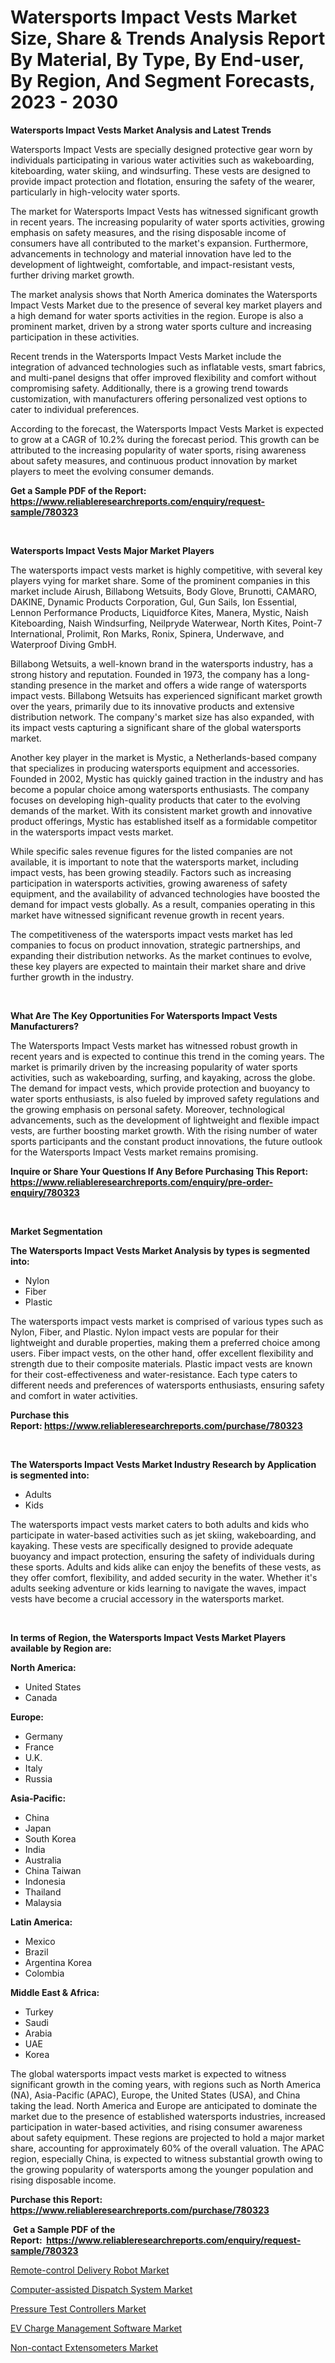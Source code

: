<p><h1>Watersports Impact Vests Market Size, Share & Trends Analysis Report By Material, By Type, By End-user, By Region, And Segment Forecasts, 2023 - 2030</h1></p><p><strong>Watersports Impact Vests Market Analysis and Latest Trends</strong></p>
<p><p>Watersports Impact Vests are specially designed protective gear worn by individuals participating in various water activities such as wakeboarding, kiteboarding, water skiing, and windsurfing. These vests are designed to provide impact protection and flotation, ensuring the safety of the wearer, particularly in high-velocity water sports. </p><p>The market for Watersports Impact Vests has witnessed significant growth in recent years. The increasing popularity of water sports activities, growing emphasis on safety measures, and the rising disposable income of consumers have all contributed to the market's expansion. Furthermore, advancements in technology and material innovation have led to the development of lightweight, comfortable, and impact-resistant vests, further driving market growth.</p><p>The market analysis shows that North America dominates the Watersports Impact Vests Market due to the presence of several key market players and a high demand for water sports activities in the region. Europe is also a prominent market, driven by a strong water sports culture and increasing participation in these activities.</p><p>Recent trends in the Watersports Impact Vests Market include the integration of advanced technologies such as inflatable vests, smart fabrics, and multi-panel designs that offer improved flexibility and comfort without compromising safety. Additionally, there is a growing trend towards customization, with manufacturers offering personalized vest options to cater to individual preferences.</p><p>According to the forecast, the Watersports Impact Vests Market is expected to grow at a CAGR of 10.2% during the forecast period. This growth can be attributed to the increasing popularity of water sports, rising awareness about safety measures, and continuous product innovation by market players to meet the evolving consumer demands.</p></p>
<p><strong>Get a Sample PDF of the Report:&nbsp; <a href="https://www.reliableresearchreports.com/enquiry/request-sample/780323">https://www.reliableresearchreports.com/enquiry/request-sample/780323</a></strong></p>
<p>&nbsp;</p>
<p><strong>Watersports Impact Vests Major Market Players</strong></p>
<p><p>The watersports impact vests market is highly competitive, with several key players vying for market share. Some of the prominent companies in this market include Airush, Billabong Wetsuits, Body Glove, Brunotti, CAMARO, DAKINE, Dynamic Products Corporation, Gul, Gun Sails, Ion Essential, Lennon Performance Products, Liquidforce Kites, Manera, Mystic, Naish Kiteboarding, Naish Windsurfing, Neilpryde Waterwear, North Kites, Point-7 International, Prolimit, Ron Marks, Ronix, Spinera, Underwave, and Waterproof Diving GmbH.</p><p>Billabong Wetsuits, a well-known brand in the watersports industry, has a strong history and reputation. Founded in 1973, the company has a long-standing presence in the market and offers a wide range of watersports impact vests. Billabong Wetsuits has experienced significant market growth over the years, primarily due to its innovative products and extensive distribution network. The company's market size has also expanded, with its impact vests capturing a significant share of the global watersports market.</p><p>Another key player in the market is Mystic, a Netherlands-based company that specializes in producing watersports equipment and accessories. Founded in 2002, Mystic has quickly gained traction in the industry and has become a popular choice among watersports enthusiasts. The company focuses on developing high-quality products that cater to the evolving demands of the market. With its consistent market growth and innovative product offerings, Mystic has established itself as a formidable competitor in the watersports impact vests market.</p><p>While specific sales revenue figures for the listed companies are not available, it is important to note that the watersports market, including impact vests, has been growing steadily. Factors such as increasing participation in watersports activities, growing awareness of safety equipment, and the availability of advanced technologies have boosted the demand for impact vests globally. As a result, companies operating in this market have witnessed significant revenue growth in recent years.</p><p>The competitiveness of the watersports impact vests market has led companies to focus on product innovation, strategic partnerships, and expanding their distribution networks. As the market continues to evolve, these key players are expected to maintain their market share and drive further growth in the industry.</p></p>
<p>&nbsp;</p>
<p><strong>What Are The Key Opportunities For Watersports Impact Vests Manufacturers?</strong></p>
<p><p>The Watersports Impact Vests market has witnessed robust growth in recent years and is expected to continue this trend in the coming years. The market is primarily driven by the increasing popularity of water sports activities, such as wakeboarding, surfing, and kayaking, across the globe. The demand for impact vests, which provide protection and buoyancy to water sports enthusiasts, is also fueled by improved safety regulations and the growing emphasis on personal safety. Moreover, technological advancements, such as the development of lightweight and flexible impact vests, are further boosting market growth. With the rising number of water sports participants and the constant product innovations, the future outlook for the Watersports Impact Vests market remains promising.</p></p>
<p><strong>Inquire or Share Your Questions If Any Before Purchasing This Report: <a href="https://www.reliableresearchreports.com/enquiry/pre-order-enquiry/780323">https://www.reliableresearchreports.com/enquiry/pre-order-enquiry/780323</a></strong></p>
<p>&nbsp;</p>
<p><strong>Market Segmentation</strong></p>
<p><strong>The Watersports Impact Vests Market Analysis by types is segmented into:</strong></p>
<p><ul><li>Nylon</li><li>Fiber</li><li>Plastic</li></ul></p>
<p><p>The watersports impact vests market is comprised of various types such as Nylon, Fiber, and Plastic. Nylon impact vests are popular for their lightweight and durable properties, making them a preferred choice among users. Fiber impact vests, on the other hand, offer excellent flexibility and strength due to their composite materials. Plastic impact vests are known for their cost-effectiveness and water-resistance. Each type caters to different needs and preferences of watersports enthusiasts, ensuring safety and comfort in water activities.</p></p>
<p><strong>Purchase this Report:&nbsp;<a href="https://www.reliableresearchreports.com/purchase/780323">https://www.reliableresearchreports.com/purchase/780323</a></strong></p>
<p>&nbsp;</p>
<p><strong>The Watersports Impact Vests Market Industry Research by Application is segmented into:</strong></p>
<p><ul><li>Adults</li><li>Kids</li></ul></p>
<p><p>The watersports impact vests market caters to both adults and kids who participate in water-based activities such as jet skiing, wakeboarding, and kayaking. These vests are specifically designed to provide adequate buoyancy and impact protection, ensuring the safety of individuals during these sports. Adults and kids alike can enjoy the benefits of these vests, as they offer comfort, flexibility, and added security in the water. Whether it's adults seeking adventure or kids learning to navigate the waves, impact vests have become a crucial accessory in the watersports market.</p></p>
<p>&nbsp;</p>
<p><strong>In terms of Region, the Watersports Impact Vests Market Players available by Region are:</strong></p>
<p>
    <p> <strong> North America: </strong>
        <ul>
            <li>United States</li>
            <li>Canada</li>
        </ul>
        </p> 
    <p> <strong> Europe: </strong>
        <ul>
            <li>Germany</li>
            <li>France</li>
            <li>U.K.</li>
            <li>Italy</li>
            <li>Russia</li>
        </ul>
        </p> 
    <p> <strong> Asia-Pacific: </strong>
        <ul>
            <li>China</li>
            <li>Japan</li>
            <li>South Korea</li>
            <li>India</li>
            <li>Australia</li>
            <li>China Taiwan</li>
            <li>Indonesia</li>
            <li>Thailand</li>
            <li>Malaysia</li>
        </ul>
        </p> 
    <p> <strong> Latin America: </strong>
        <ul>
            <li>Mexico</li>
            <li>Brazil</li>
            <li>Argentina Korea</li>
            <li>Colombia</li>
        </ul>
        </p> 
    <p> <strong> Middle East & Africa: </strong>
        <ul>
            <li>Turkey</li>
            <li>Saudi</li>
            <li>Arabia</li>
            <li>UAE</li>
            <li>Korea</li>
        </ul>
    </p>
    </p>
<p><p>The global watersports impact vests market is expected to witness significant growth in the coming years, with regions such as North America (NA), Asia-Pacific (APAC), Europe, the United States (USA), and China taking the lead. North America and Europe are anticipated to dominate the market due to the presence of established watersports industries, increased participation in water-based activities, and rising consumer awareness about safety equipment. These regions are projected to hold a major market share, accounting for approximately 60% of the overall valuation. The APAC region, especially China, is expected to witness substantial growth owing to the growing popularity of watersports among the younger population and rising disposable income.</p></p>
<p><strong>Purchase this Report: <a href="https://www.reliableresearchreports.com/purchase/780323">https://www.reliableresearchreports.com/purchase/780323</a></strong></p>
<p>&nbsp;<strong>Get a Sample PDF of the Report:&nbsp;&nbsp;<a href="https://www.reliableresearchreports.com/enquiry/request-sample/780323">https://www.reliableresearchreports.com/enquiry/request-sample/780323</a></strong></p>
<p><strong></strong></p>
<p><p><a href="https://www.linkedin.com/pulse/remote-control-delivery-robot-market-size-growth-forecast-from/">Remote-control Delivery Robot Market</a></p><p><a href="https://www.linkedin.com/pulse/computer-assisted-dispatch-system-market-research-report/">Computer-assisted Dispatch System Market</a></p><p><a href="https://medium.com/@elvirabogdani08/pressure-test-controllers-market-insight-market-trends-growth-forecasted-from-2023-to-2030-4ecedc69c45d">Pressure Test Controllers Market</a></p><p><a href="https://www.linkedin.com/pulse/ev-charge-management-software-market-research-report/">EV Charge Management Software Market</a></p><p><a href="https://medium.com/@entelaloshi55/non-contact-extensometers-market-report-reveals-the-latest-trends-and-growth-opportunities-of-this-81991481274d">Non-contact Extensometers Market</a></p></p>